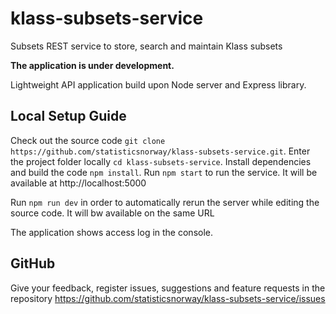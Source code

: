 # klass-subsets-service
Subsets REST service to store, search and maintain Klass subsets

**The application is under development.**

Lightweight API application build upon Node server and Express library. 

## Local Setup Guide
Check out the source code `git clone https://github.com/statisticsnorway/klass-subsets-service.git`.
Enter the project folder locally `cd klass-subsets-service`.
Install dependencies and build the code `npm install`.
Run `npm start` to run the service. 
It will be available at http://localhost:5000

Run `npm run dev` in order to automatically rerun the server while editing the source code.
It will bw available on the same URL

The application shows access log in the console. 

## GitHub
Give your feedback, register issues, suggestions and feature requests in the repository https://github.com/statisticsnorway/klass-subsets-service/issues
